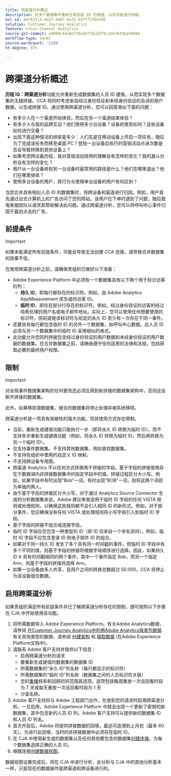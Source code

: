 ```yaml
---
title: 跨渠道分析概述
description: 在多个数据集中重新生成访客 ID 的键值，以对访客进行拼接。
exl-id: 69763313-de27-4487-8e32-8277f1f693d8
solution: Customer Journey Analytics
feature: Cross-Channel Analytics
source-git-commit: a9009c44a8e739add7fbcb9f9c31676d38af0094
workflow-type: tm+mt
source-wordcount: '1158'
ht-degree: 97%

---
```


# 跨渠道分析概述

**历程 IQ：跨渠道分析**&#x200B;功能允许重新生成数据集的人员 ID 键值，从而实现多个数据集的无缝拼接。CCA 将同时考虑来自经过身份验证和未经身份验证的会话的用户数据，以生成拼接 ID。通过使用跨渠道分析，您可以回答类似下面的问题：

* 有多少人在一个渠道开始体验，然后在另一个渠道结束体验？
* 有多少人与我的品牌互动？他们使用多少台设备？设备的类型如何？这些设备如何进行交叠？
* 出现下面这种情况的频率是多少：人们先是在移动设备上开启一项任务，随后为了完成该任务而移至桌面 PC？登陆一台设备后执行的营销活动点进次数是否会导致转换到其他设备上？
* 如果考虑跨设备历程，我对营销活动效用的理解会有怎样的变化？我的漏斗分析会有怎样的变化？
* 用户从一台设备转到另一台设备时最常用的路径是什么？他们在哪里退出？他们在哪里继续？
* 使用多台设备的用户，其行为与使用单台设备的用户有何区别？

当您合并具有相似人员 ID 的数据集时，将跨设备和渠道进行归因。例如，用户首先通过台式计算机上的广告访问了您的网站。该用户在下单时遇到了问题，随后致电客服团队以请求其帮助解决此问题。通过跨渠道分析，您可以将呼叫中心事件归因于最初点击的广告。

## 前提条件

>[!IMPORTANT]
>
>如果未能满足所有前提条件，可能会导致无法创建 CCA 连接，或导致合并数据集的效果不佳。

在使用跨渠道分析之前，请确保贵组织已做好以下准备：

* Adobe Experience Platform 中必须有一个数据集具有以下两个用于标识访客的列：
   * **持久 ID**，即每行都存在的标识符。例如，由 Adobe Analytics AppMeasurement 库生成的访客 ID。
   * **临时 ID**，即仅在部分行存在的标识符。例如，经过身份验证的访客的经过哈希处理的用户名或电子邮件地址。实际上，您可以使用任何想要使用的标识符，但前提是该标识符与给定的永久 ID 至少有一次存在于同一事件。
* 还要具有每行都包含临时 ID 的另外一个数据集，如呼叫中心数据。此人员 ID 必须与另一个数据集中的临时 ID 采用相似的格式。
* 此功能允许您同时拼接包含经过身份验证的用户数据和未经身份验证的用户数据的数据集。在合并数据集之前，请确保遵守任何适用的法律和法规，包括获取必要的最终用户权限。

## 限制

>[!IMPORTANT]
>
>对全局事件数据集架构的任何更改还必须应用到新拼接的数据集架构中，否则这会断开拼接的数据集。
>
>此外，如果移除源数据集，缝合的数据集将停止处理并被系统移除。

跨渠道分析是一项具有突破性的强大功能，但其使用方式存在限制。

* 当前，重新生成键值功能只能执行一步（即将永久 ID 转换为临时 ID）。而不支持多步重新生成键值功能（例如，将永久 ID 转换为临时 ID，然后再转换为另一个临时 ID）。
* 仅支持事件数据集。不支持其他数据集，例如查找数据集。
* 不支持在组织中使用的自定义 ID 映射。
* 不支持跨设备专用图。
* 跨渠道 Analytics 不以任何方式转换用于拼接的字段。基于字段的拼接使用存在于数据湖内非拼接数据集中的指定字段中的值。拼接过程区分大小写。例如，如果字段中有时出现“Bob”一词，有时出现“BOB”一词，则将这两个词视为单独的两人。
* 由于基于字段的拼接区分大小写，对于通过 Analytics Source Connector 生成的分析数据集来说，Adobe 建议审查适用于临时 ID 字段的任何 VISTA 规则或处理规则，以确保这些规则都不会引入相同 ID 的新形式。例如，对于部分事件，您应确保没有任何 VISTA 或处理规则将小写字母引入到临时 ID 字段。
* 基于字段的拼接不组合或连接字段。
* 临时 ID 字段应仅包含一种类型的 ID（即 ID 仅来自一个命名空间）。例如，临时 ID 字段不应包含登录 ID 和电子邮件 ID 的组合。
* 如果对于同一持久 ID 发生了多个具有同一时间戳的事件，但临时 ID 字段中有多个不同的值，则基于字段的拼接将根据字母顺序进行选择。因此，如果持久 ID A 具有时间戳相同的两个事件，其中一个事件指定 Bob，而另一个指定 Ann，则基于字段的拼接将选择 Ann。
* 如果一台设备由多人共享，且用户之间的转换总数超过 50.000，CCA 将停止为该设备缝合数据。


## 启用跨渠道分析

如果贵组织满足所有前提条件并已了解跨渠道分析存在的限制，便可按照以下步骤在 CJA 中开始使用该功能。

1. 将所需数据导入 Adobe Experience Platform。有关Adobe Analytics数据，请参阅 [在Customer Journey Analytics中利用Adobe Analytics报表包数据](/help/getting-started/aa-vs-cja/aa-data-in-cja.md). 有关其他类型的数据，请参阅 [创建架构](https://experienceleague.adobe.com/docs/experience-platform/xdm/tutorials/create-schema-ui.html?lang=zh-Hans) 和 [摄取数据](https://experienceleague.adobe.com/docs/experience-platform/ingestion/home.html?lang=zh-Hans) (在Adobe Experience Platform文档中)。
1. 请联系 Adobe 客户支持并提供以下信息：
   * 启用跨渠道分析的请求
   * 要重新生成键值的数据集的数据集 ID
   * 所需数据集的“永久 ID”列名称（每行都显示的标识符）
   * 所需数据集的“临时 ID”列名称（数据集之间的人员标识符关联）
   * 您的[重播](replay.md)频率和回顾时间范围首选项。选项包括每周重放一次且回看时段为 7 天或每天重放一次且回看时段为 1 天
   * 沙盒名称。
1. Adobe 客户支持将与 Adobe 工程部门合作，在收到您的请求时启用跨渠道分析。一旦启用，Adobe Experience Platform 中就会出现一个更新了密钥的新数据集，其中包含新的人员 ID 列。Adobe 客户支持可以提供新的数据集 ID 和人员 ID 列名。
1. 首次开启后，Adobe 将提供拼接数据的回填，最远可追溯到上月初（最多 60 天）。为进行此回填，当时的非拼接数据中必须存在临时 ID。
1. 在 CJA 中使用新生成的数据集以及任何其他要包含的数据集[创建连接](/help/connections/create-connection.md)。为每个数据集选择正确的人员 ID。
1. 根据连接[创建数据视图](/help/data-views/create-dataview.md)。

<!-- To do: Paragraph on backfill once product and marketing determine the best way forward. -->

数据视图设置完成后，将在 CJA 中进行分析，此分析与 CJA 中的其他分析基本一样，只是现在的数据操作是跨渠道和跨设备进行的。
